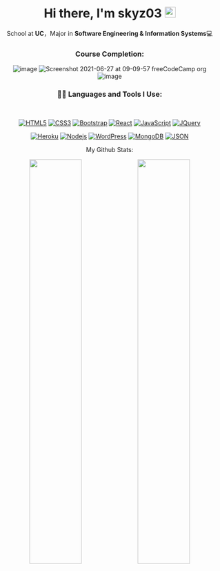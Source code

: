 <div align="center">

<h1> Hi there, I'm skyz03 <img src="https://media.giphy.com/media/hvRJCLFzcasrR4ia7z/giphy.gif" width="25px"> </h1>

School at **UC**，Major in **Software Engineering & Information Systems**💻

### Course Completion: 
![image](https://user-images.githubusercontent.com/42742924/123113904-a1b5e980-d45e-11eb-993a-b524955aa8f7.png)
![Screenshot 2021-06-27 at 09-09-57 freeCodeCamp org](https://user-images.githubusercontent.com/42742924/123534021-9baf5980-d739-11eb-97fa-cb8db409a5d5.png)
![image](https://user-images.githubusercontent.com/42742924/131491648-0bb7e709-4d7e-4f4d-a8c0-e83920f0225c.png)

### 👨‍💻 Languages and Tools I Use:

<br />

[![HTML5](https://img.shields.io/badge/-HTML5-E34F26?style=flat&logo=html5&logoColor=white&link=https://github.com/Skyz03)](https://github.com/Skyz03) 
[![CSS3](https://img.shields.io/badge/-CSS3-1572B6?style=flat&logo=css3&link=https://github.com/Skyz03)](https://github.com/Skyz03) 
[![Bootstrap](https://img.shields.io/badge/-Bootstrap-563D7C?style=flat&logo=bootstrap&link=https://github.com/Skyz03)](https://github.com/Skyz03) 
[![React](https://img.shields.io/badge/-React-black?style=flat&logo=react&link=https://github.com/Skyz03)](https://github.com/Skyz03) 
[![JavaScript](https://img.shields.io/badge/-JavaScript-black?style=flat&logo=javascript&link=https://github.com/Skyz03)](https://github.com/Skyz03) 
[![JQuery](https://img.shields.io/badge/-JQuery-blue?style=flat&logo=jquery&link=https://github.com/Skyz03)](https://github.com/Skyz03) 

[![Heroku](https://img.shields.io/badge/-Heroku-gray?style=flat&logo=heroku&link=https://github.com/Skyz03)](https://github.com/Skyz03)
[![Nodejs](https://img.shields.io/badge/-Nodejs-green?style=flat&logo=Node.js&link=https://github.com/Skyz03)](https://github.com/Skyz03)
[![WordPress](https://img.shields.io/badge/-WordPress-blue?style=flat&logo=wordpress&link=https://github.com/Skyz03)](https://github.com/Skyz03) 
[![MongoDB](https://img.shields.io/badge/-MongoDB-FCA121?style=flat&logo=mongodb&link=https://github.com/Skyz03)](https://gitlab.com/Skyz03)
[![JSON](https://img.shields.io/badge/-json-02569B?style=flat&logo=json&link=https://github.com/Skyz03)](https://github.com/Skyz03)

My Github Stats:
<p align="center">
  <img width="49%" src="https://github-readme-stats.vercel.app/api?username=skyz03&show_icons=true&theme=tokyonight" />
  <img width="49%" src="https://github-readme-streak-stats.herokuapp.com?user=Skyz03&theme=tokyonight&date_format=M%20j%5B%2C%20Y%5D" />
</p>
